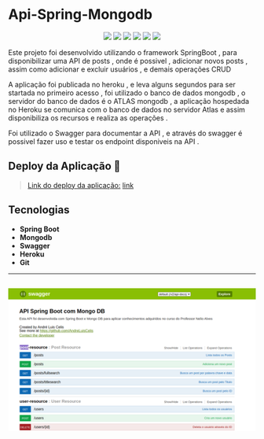 # Api-Spring-Mongodb

<p align="center">
  <img src="https://img.shields.io/static/v1?label=Angular&message=framework&color=blue&style=for-the-badge&logo=angular"/>
  <img src="http://img.shields.io/static/v1?label=Spring%20Boot%20&message=framework&color=blue&style=for-the-badge&logo=spring"/>
  <img src="https://img.shields.io/static/v1?label=Mongodb&message=Banco de dados&color=blue&style=for-the-badge&logo=mongodb"/>
  <img src="https://img.shields.io/static/v1?label=Heroku&message=deploy&color=blue&style=for-the-badge&logo=heroku"/>
  <img src="http://img.shields.io/static/v1?label=License&message=MIT&color=green&style=for-the-badge"/>
  <img src="http://img.shields.io/static/v1?label=STATUS&message=CONCLUIDO&color=GREEN&style=for-the-badge"/>
</p>

Este projeto foi desenvolvido utilizando o framework SpringBoot , para disponibilizar uma API de posts , onde é possivel , adicionar novos posts , assim como adicionar e excluir usuários , e demais operações CRUD

A aplicação foi publicada no heroku , e leva alguns segundos para ser startada no primeiro acesso , foi utilizado o banco de dados mongodb , o servidor do banco de dados é o ATLAS mongodb , a aplicação hospedada no Heroku se comunica com o banco de dados no servidor Atlas e assim disponibiliza os recursos e realiza as operações .

Foi utilizado o Swagger para documentar a API , e através do swagger é possivel fazer uso e testar os endpoint disponiveis na API .





## Deploy da Aplicação :dash:
> <a href="https://celisapp-workshop-mongodb.herokuapp.com/swagger-ui.html?target=_blank" target="-blank">Link do deploy da aplicação:</a>
> [link](https://celisapp-workshop-mongodb.herokuapp.com/swagger-ui.html?target=_blank)



## Tecnologias


- __Spring Boot__ 
- __Mongodb__  
- __Swagger__  
- __Heroku__ 
- __Git__ 



----------------------------------------

![imagem do projeto](img.png)
------------------------------------------

